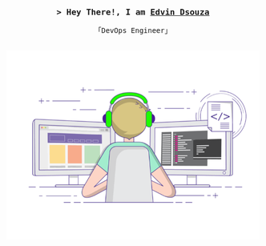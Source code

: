<h3 align="center">
        <samp>&gt; Hey There!, I am
                <b><a target="_blank" href="https://edvindsouza.com">Edvin Dsouza</a></b>
        </samp>
</h3>
<p align="center"> 
  <samp>
    「DevOps Engineer」
    <br>
    <br>
  </samp>
</p>
<img src="https://github.com/eddzaa/eddzaa/blob/master/image_processing20210908-11991-7bi2p8.gif">


